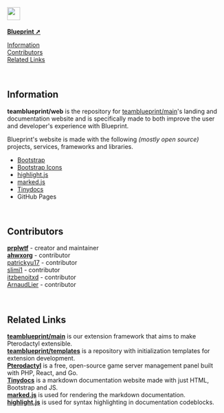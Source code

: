 <h2><img src="https://github.com/teamblueprint/web/assets/103201875/fc5c0ed6-a83d-4d7c-be40-e41faa0d9961" style="height:30px;padding-right:1px"></img></h2>

[**Blueprint ➚**](https://github.com/teamblueprint/main)

[Information](#information)\
[Contributors](#contributors)\
[Related Links](#related-links)

<br/>

## Information
**teamblueprint/web** is the repository for [teamblueprint/main](https://github.com/teamblueprint/main)'s landing and documentation website and is specifically made to both improve the user and developer's experience with Blueprint.

Blueprint's website is made with the following *(mostly open source)* projects, services, frameworks and libraries.
- [Bootstrap](https://getbootstrap.com)
- [Bootstrap Icons](https://icons.getbootstrap.com)
- [highlight.js](https://highlightjs.org)
- [marked.js](https://marked.js.org)
- [Tinydocs](https://github.com/prplwtf/tinydocs)
- GitHub Pages

<br/>

## Contributors
[**prplwtf**](https://github.com/prplwtf) - creator and maintainer\
[**ahwxorg**](https://github.com/ahwxorg) - contributor\
[patrickyu17](https://github.com/PatrickYu17) - contributor\
[slimi1](https://github.com/Slimi1) - contributor\
[itzbenoitxd](https://github.com/ItzBenoitXD) - contributor\
[ArnaudLier](https://github.com/ArnaudLier) - contributor

<br/>

## Related Links
[**teamblueprint/main**](https://github.com/teamblueprint/main) is our extension framework that aims to make Pterodactyl extensible.\
[**teamblueprint/templates**](https://github.com/teamblueprint/templates) is a repository with initialization templates for extension development.\
[**Pterodactyl**](https://pterodactyl.io/) is a free, open-source game server management panel built with PHP, React, and Go.\
[**Tinydocs**](https://github.com/prplwtf/tinydocs) is a markdown documentation website made with just HTML, Bootstrap and JS.\
[**marked.js**](https://marked.js.org) is used for rendering the markdown documentation.\
[**highlight.js**](https://highlightjs.org) is used for syntax highlighting in documentation codeblocks.
